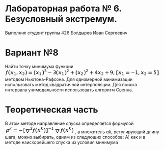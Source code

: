 # Лабораторная работа № 6. Безусловный экстремум.
Выполнил студент группы 426
Болдырев Иван Сергеевич
# Вариант №8
Найти точку минимума функции
![](https://github.com/johny322/lab6/blob/master/func.jpg)
методом Ньютона-Рафсона. Для одномерной минимизации использовать метод квадратичной интерполяции. Для поиска интервала унимодальности использовать алгоритм Свенна.
# Теоретическая часть
В этом методе направление спуска определяется формулой 
![](https://github.com/johny322/lab6/blob/master/p.jpg)
, а множитель αk, регулирующий
длину шага, можно выбирать, одним из следующих способов:
А) как и в методе наискорейшего спуска из условия минимума
